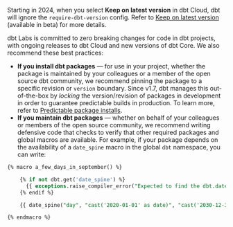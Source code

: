 
Starting in 2024, when you select **Keep on latest version** in dbt Cloud, dbt will ignore the `require-dbt-version` config. Refer to [Keep on latest version](/docs/dbt-versions/upgrade-dbt-version-in-cloud#keep-on-latest-version) (available in beta) for more details. 

dbt Labs is committed to zero breaking changes for code in dbt projects, with ongoing releases to dbt Cloud and new versions of dbt Core. We also recommend these best practices:

- **If you install dbt packages** &mdash; for use in your project, whether the package is maintained by your colleagues or a member of the open source dbt community, we recommend pinning the package to a specific revision or `version` boundary. Since v1.7, dbt manages this out-of-the-box by _locking_ the version/revision of packages in development in order to guarantee predictable builds in production. To learn more, refer to [Predictable package installs](/reference/commands/deps#predictable-package-installs).
- **If you maintain dbt packages** &mdash; whether on behalf of your colleagues or members of the open source community, we recommend writing defensive code that checks to verify that other required packages and global macros are available. For example, if your package depends on the availability of a `date_spine` macro in the global `dbt` namespace, you can write:

<File name="models/some_days.sql">

```sql
{% macro a_few_days_in_september() %}

    {% if not dbt.get('date_spine') %}
      {{ exceptions.raise_compiler_error("Expected to find the dbt.date_spine macro, but it could not be found") }}
    {% endif %}

    {{ date_spine("day", "cast('2020-01-01' as date)", "cast('2030-12-31' as date)") }}

{% endmacro %}
```

</File>
